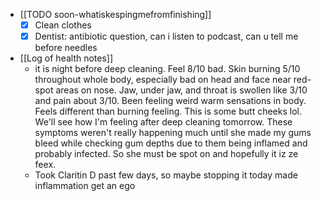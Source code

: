   * [[TODO soon-whatiskespingmefromfinishing]]
    * [x] Clean clothes
    * [x] Dentist: antibiotic question, can i listen to podcast, can u tell me before needles 
  * [[Log of health notes]]
    * it is night before deep cleaning. Feel 8/10 bad. Skin burning 5/10 throughout whole body, especially bad on head and face near red-spot areas on nose. Jaw, under jaw, and throat is swollen like 3/10 and pain about 3/10. Been feeling weird warm sensations in body. Feels different than burning feeling. This is some butt cheeks lol. We'll see how I'm feeling after deep cleaning tomorrow. These symptoms weren't really happening much until she made my gums bleed while checking gum depths due to them being inflamed and probably infected. So she must be spot on and hopefully it iz ze feex. 
    * Took Claritin D past few days, so maybe stopping it today made inflammation get an ego 
